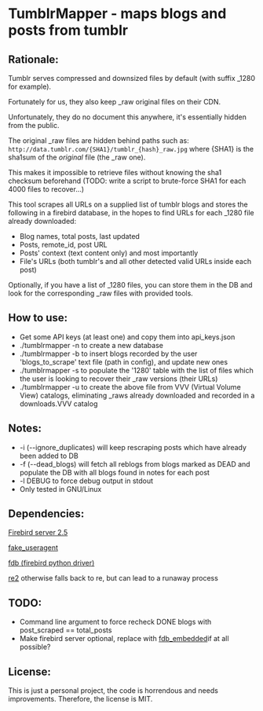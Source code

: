 # TumblrMapper - maps blogs and posts from tumblr #

## Rationale:

Tumblr serves compressed and downsized files by default (with suffix \_1280 for example).

Fortunately for us, they also keep \_raw original files on their CDN.

Unfortunately, they do no document this anywhere, it's essentially hidden from the public.

The original \_raw files are hidden behind paths such as:
`http://data.tumblr.com/{SHA1}/tumblr_{hash}_raw.jpg`
where {SHA1} is the sha1sum of the _original_ file (the \_raw one). 

This makes it impossible to retrieve files without knowing the sha1 checksum beforehand (TODO: write a script to brute-force SHA1 for each 4000 files to recover...)

This tool scrapes all URLs on a supplied list of tumblr blogs and stores the following in a firebird database, in the hopes to find URLs for each \_1280 file already downloaded:
* Blog names, total posts, last updated
* Posts, remote\_id, post URL
* Posts' context (text content only) and most importantly
* File's URLs (both tumblr's and all other detected valid URLs inside each post)

Optionally, if you have a list of \_1280 files, you can store them in the DB and look for the
corresponding \_raw files with provided tools.

## How to use:

* Get some API keys (at least one) and copy them into api\_keys.json
* ./tumblrmapper -n to create a new database
* ./tumblrmapper -b to insert blogs recorded by the user 'blogs\_to\_scrape' text file (path in config), and update new ones
* ./tumblrmapper -s to populate the '1280' table with the list of files which the user is looking to recover their \_raw versions (their URLs)
* ./tumblrmapper -u to create the above file from VVV (Virtual Volume View) catalogs, eliminating \_raws already downloaded and recorded in a downloads.VVV catalog

## Notes: 

* -i (--ignore\_duplicates) will keep rescraping posts which have already been added to DB
* -f (--dead\_blogs) will fetch all reblogs from blogs marked as DEAD and populate the DB with all blogs found in notes for each post
* -l DEBUG to force debug output in stdout
* Only tested in GNU/Linux

## Dependencies: 

[Firebird server 2.5](https://firebirdsql.org/)

[fake\_useragent](https://pypi.org/project/fake-useragent/)

[fdb (firebird python driver)](https://www.firebirdsql.org/en/devel-python-driver/)

[re2](https://github.com/andreasvc/pyre2) otherwise falls back to re, but can lead to a runaway process


## TODO:

* Command line argument to force recheck DONE blogs with post\_scraped == total\_posts
* Make firebird server optional, replace with [fdb\_embedded](https://github.com/andrewleech/fdb_embedded)if at all possible?

## License:

This is just a personal project, the code is horrendous and needs improvements. Therefore, the license is MIT.
